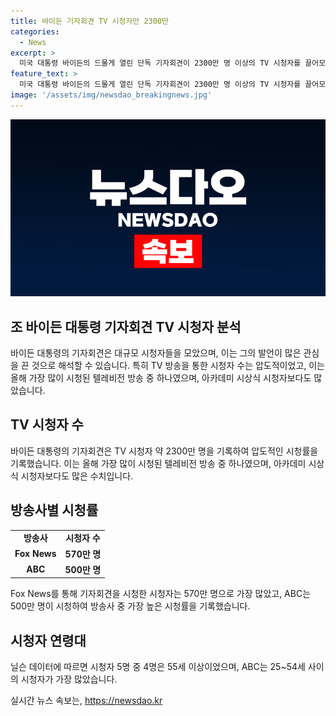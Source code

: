 ```yaml
---
title: 바이든 기자회견 TV 시청자만 2300만
categories:
  - News
excerpt: >
  미국 대통령 바이든의 드물게 열린 단독 기자회견이 2300만 명 이상의 TV 시청자를 끌어모았다. 바이든은 대선 후보 사퇴론을 부인하며 주목을 받았고, 폭스 뉴스를 통해 기자회견을 본 시청자는 570만 명으로 가장 많았다. 이는 올해 가장 많이 시청된 텔레비전 방송 중 하나로 평가되었고, 5명 중 4명이 55세 이상의 시청자였다. 이러한 흥미로운 통계들이 바이든의 기자회견을 가장 인상적인 TV 방송 중 하나로 만들었다.
feature_text: >
  미국 대통령 바이든의 드물게 열린 단독 기자회견이 2300만 명 이상의 TV 시청자를 끌어모았다. 바이든은 대선 후보 사퇴론을 부인하며 주목을 받았고, 폭스 뉴스를 통해 기자회견을 본 시청자는 570만 명으로 가장 많았다. 이는 올해 가장 많이 시청된 텔레비전 방송 중 하나로 평가되었고, 5명 중 4명이 55세 이상의 시청자였다. 이러한 흥미로운 통계들이 바이든의 기자회견을 가장 인상적인 TV 방송 중 하나로 만들었다.
image: '/assets/img/newsdao_breakingnews.jpg'
---
```


<p><img src="/assets/img/newsdao_breakingnews.jpg" alt="implanttips 속보" /></p>

<h2 data-ke-size="size26">조 바이든 대통령 기자회견 TV 시청자 분석</h2>

<p>바이든 대통령의 기자회견은 대규모 시청자들을 모았으며, 이는 그의 발언이 많은 관심을 끈 것으로 해석할 수 있습니다. 특히 TV 방송을 통한 시청자 수는 압도적이었고, 이는 올해 가장 많이 시청된 텔레비전 방송 중 하나였으며, 아카데미 시상식 시청자보다도 많았습니다.</p>

<h2 data-ke-size="size26">TV 시청자 수</h2>

<p data-ke-size="size16">바이든 대통령의 기자회견은 TV 시청자 약 2300만 명을 기록하여 압도적인 시청률을 기록했습니다. 이는 올해 가장 많이 시청된 텔레비전 방송 중 하나였으며, 아카데미 시상식 시청자보다도 많은 수치입니다.</p>

<h2 data-ke-size="size26">방송사별 시청률</h2>

<table>
    <tbody>
        <tr>
            <td style="text-align: center; height: 17px;"><b>방송사</b></td>
            <td style="text-align: center; height: 17px;"><b>시청자 수</b></td>
        </tr>
        <tr>
            <td style="text-align: center; height: 17px;"><b>Fox News</b></td>
            <td style="text-align: center; height: 17px;"><b>570만 명</b></td>
        </tr>
        <tr>
            <td style="text-align: center; height: 17px;"><b>ABC</b></td>
            <td style="text-align: center; height: 17px;"><b>500만 명</b></td>
        </tr>
    </tbody>
</table>

<p data-ke-size="size16">Fox News를 통해 기자회견을 시청한 시청자는 570만 명으로 가장 많았고, ABC는 500만 명이 시청하여 방송사 중 가장 높은 시청률을 기록했습니다.</p>

<h2 data-ke-size="size26">시청자 연령대</h2>

<p data-ke-size="size16">닐슨 데이터에 따르면 시청자 5명 중 4명은 55세 이상이었으며, ABC는 25~54세 사이의 시청자가 가장 많았습니다.</p>
실시간 뉴스 속보는, <a href="https://newsdao.kr" rel="dofollow">https://newsdao.kr</a>


